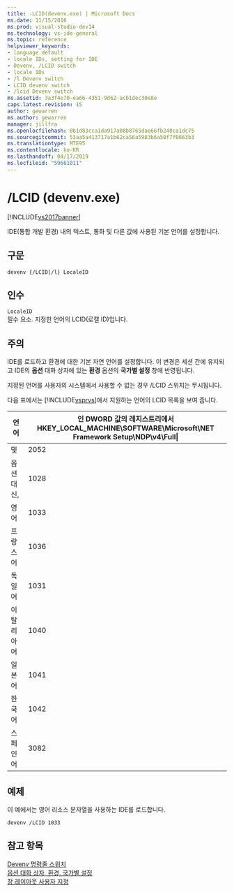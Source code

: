 ```yaml
---
title: -LCID(devenv.exe) | Microsoft Docs
ms.date: 11/15/2016
ms.prod: visual-studio-dev14
ms.technology: vs-ide-general
ms.topic: reference
helpviewer_keywords:
- language default
- locale IDs, setting for IDE
- Devenv, /LCID switch
- locale IDs
- /l Devenv switch
- LCID devenv switch
- /lcid Devenv switch
ms.assetid: 3a3f4e70-ea66-4351-9d62-acb1dec30e8e
caps.latest.revision: 15
author: gewarren
ms.author: gewarren
manager: jillfra
ms.openlocfilehash: 0b1d83cca1da917a08b8765dae66fb240ca1dc75
ms.sourcegitcommit: 53aa5a413717a1b62ca56a5983b6a50f7f0663b3
ms.translationtype: MTE95
ms.contentlocale: ko-KR
ms.lasthandoff: 04/17/2019
ms.locfileid: "59661011"
---
```

# <a name="lcid-devenvexe"></a>/LCID (devenv.exe)
[!INCLUDE[vs2017banner](../../includes/vs2017banner.md)]

IDE(통합 개발 환경) 내의 텍스트, 통화 및 다른 값에 사용된 기본 언어를 설정합니다.  
  
## <a name="syntax"></a>구문  
  
```  
devenv {/LCID|/l} LocaleID  
```  
  
## <a name="arguments"></a>인수  
 `LocaleID`  
 필수 요소. 지정한 언어의 LCID(로캘 ID)입니다.  
  
## <a name="remarks"></a>주의  
 IDE를 로드하고 환경에 대한 기본 자연 언어를 설정합니다. 이 변경은 세션 간에 유지되고 IDE의 **옵션** 대화 상자에 있는 **환경** 옵션의 **국가별 설정** 창에 반영됩니다.  
  
 지정된 언어를 사용자의 시스템에서 사용할 수 없는 경우 /LCID 스위치는 무시됩니다.  
  
 다음 표에서는 [!INCLUDE[vsprvs](../../includes/vsprvs-md.md)]에서 지원하는 언어의 LCID 목록을 보여 줍니다.  
  
|언어|인 DWORD 값의 레지스트리에서 HKEY_LOCAL_MACHINE\SOFTWARE\Microsoft\NET Framework Setup\NDP\v4\Full\|  
|--------------|----------|  
|및|2052|  
|옵션 대신,|1028|  
|영어|1033|  
|프랑스어|1036|  
|독일어|1031|  
|이탈리아어|1040|  
|일본어|1041|  
|한국어|1042|  
|스페인어|3082|  
  
## <a name="example"></a>예제  
 이 예에서는 영어 리소스 문자열을 사용하는 IDE를 로드합니다.  
  
```  
devenv /LCID 1033  
```  
  
## <a name="see-also"></a>참고 항목  
 [Devenv 명령줄 스위치](../../ide/reference/devenv-command-line-switches.md)   
 [옵션 대화 상자, 환경, 국가별 설정](../../ide/reference/international-settings-environment-options-dialog-box.md)   
 [창 레이아웃 사용자 지정](../../ide/customizing-window-layouts-in-visual-studio.md)
